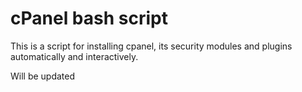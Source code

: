 # cPanel bash script

This is a script for installing cpanel, its security modules and plugins automatically and interactively.


Will be updated 
